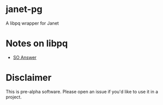 # janet-pg

A libpq wrapper for Janet

# Notes on libpq

- [SO Answer](https://stackoverflow.com/a/1244815/1467342)

# Disclaimer

This is pre-alpha software. Please open an issue if you'd like to use it in a project.
